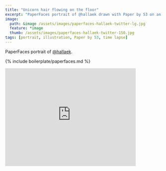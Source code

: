 ```yaml
---
title: "Unicorn hair flowing on the floor"
excerpt: "PaperFaces portrait of @hallaek drawn with Paper by 53 on an iPad."
image: 
  path: &image /assets/images/paperfaces-hallaek-twitter-lg.jpg 
  feature: *image
  thumb: /assets/images/paperfaces-hallaek-twitter-150.jpg
tags: [portrait, illustration, Paper by 53, time lapse]
---
```


PaperFaces portrait of [@hallaek](http://twitter.com/hallaek).

{% include boilerplate/paperfaces.md %}

<iframe width="420" height="315" src="https://www.youtube.com/embed/RlvDlCAjWsk" frameborder="0"> </iframe>

